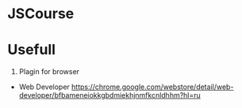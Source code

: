 # JSCourse

# Usefull

1) Plagin for browser
 - Web Developer  https://chrome.google.com/webstore/detail/web-developer/bfbameneiokkgbdmiekhjnmfkcnldhhm?hl=ru
